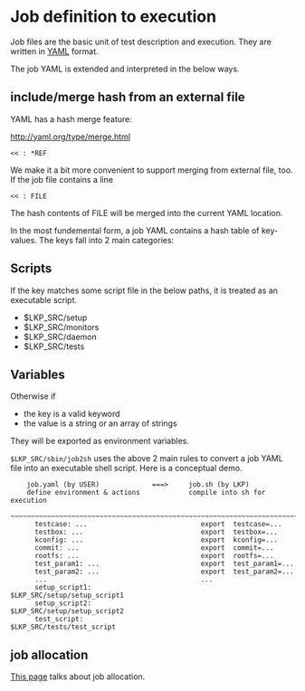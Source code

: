 # Job definition to execution


Job files are the basic unit of test description and execution.
They are written in [YAML](http://yaml.org/YAML_for_ruby.html) format.

The job YAML is extended and interpreted in the below ways.

## include/merge hash from an external file

YAML has a hash merge feature:

  http://yaml.org/type/merge.html

	<< : *REF

We make it a bit more convenient to support merging from external file, too.
If the job file contains a line

	<< : FILE

The hash contents of FILE will be merged into the current YAML location.

In the most fundemental form, a job YAML contains a hash table of key-values.
The keys fall into 2 main categories:

## Scripts

If the key matches some script file in the below paths, it is treated as an
executable script.

  - $LKP_SRC/setup
  - $LKP_SRC/monitors
  - $LKP_SRC/daemon
  - $LKP_SRC/tests


## Variables

Otherwise if

  - the key is a valid keyword
  - the value is a string or an array of strings

They will be exported as environment variables.

`$LKP_SRC/sbin/job2sh` uses the above 2 main rules to convert a job YAML file
into an executable shell script. Here is a conceptual demo.

```
	job.yaml (by USER)             ===>     job.sh (by LKP)
	define environment & actions            compile into sh for execution
	~~~~~~~~~~~~~~~~~~~~~~~~~~~~~~~~~~~~~~~~~~~~~~~~~~~~~~~~~~~~~~~~~~~~~~~
	  testcase: ...                            export  testcase=...
	  testbox: ...                             export  testbox=...
	  kconfig: ...                             export  kconfig=...
	  commit: ...                              export  commit=...
	  rootfs: ...                              export  rootfs=...
	  test_param1: ...                         export  test_param1=...
	  test_param2: ...                         export  test_param2=...
	  ...                                      ...
	  setup_script1:                           $LKP_SRC/setup/setup_script1
	  setup_script2:                           $LKP_SRC/setup/setup_script2
	  test_script:                             $LKP_SRC/tests/test_script
```
## job allocation
[This page](README-job-allocation.html) talks about job allocation.

